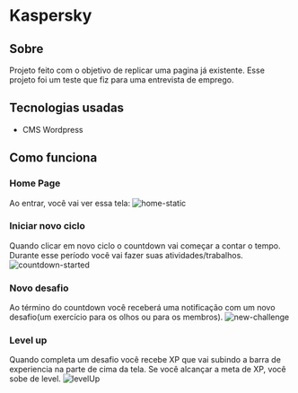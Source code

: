 # Kaspersky
## Sobre
  Projeto feito com o objetivo de replicar uma pagina já existente. Esse projeto foi um teste que fiz para uma entrevista de emprego. 

## Tecnologias usadas
  - CMS Wordpress

## Como funciona
  ### Home Page
  Ao entrar, você vai ver essa tela: 
  ![home-static](https://user-images.githubusercontent.com/59585809/112698486-855ade80-8e68-11eb-93f2-93c5d988d046.png)
  
  
  ### Iniciar novo ciclo
  Quando clicar em novo ciclo o countdown vai começar a contar o tempo. Durante esse período você vai fazer suas atividades/trabalhos.
  ![countdown-started](https://user-images.githubusercontent.com/59585809/112698839-5729ce80-8e69-11eb-999f-3622fe4ca1c7.png)
  
  
  ### Novo desafio
  Ao término do countdown você receberá uma notificação com um novo desafio(um exercício para os olhos ou para os membros).
  ![new-challenge](https://user-images.githubusercontent.com/59585809/112698841-57c26500-8e69-11eb-9233-643d84b3dc06.png)
  
  
  ### Level up
  Quando completa um desafio você recebe XP que vai subindo a barra de experiencia na parte de cima da tela. Se você alcançar a meta de XP, você sobe de level.
  ![levelUp](https://user-images.githubusercontent.com/59585809/112698840-5729ce80-8e69-11eb-89e2-a2e7ef3a528c.png)
